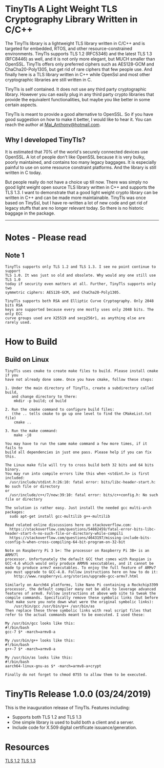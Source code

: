# TinyTls A Light Weight TLS Cryptography Library Written in C/C++

The TinyTls library is a lightweight TLS library written in C/C++ and is targeted
for embedded, RTOS, and other resource-constrained environments.
TinyTls supports TLS 1.2 (RFC5346) and the latest TLS 1.3 (RFC8446) as well, and
it is not only more elegant, but MUCH smaller than OpenSSL. TinyTls offers only
preferred ciphers such as AES128-GCM and ChaCha20-Poly1305, but get rid of rare
ciphers that few people use. And finally here is a TLS library written in C++
while OpenSsl and most other cryptographic libraries are still written in C.

TinyTls is self contained. It does not use any third party cryptographic library.
However you can easily plug in any third party crypto libraries that provide the
equivalent functionalities, but maybe you like better in some certain aspects.

TinyTls is meant to provide a good alternative to OpenSSL. So if you have good
suggestion on how to make it better, I would like to hear it. You can reach
the author at Mai_Anthony@hotmail.com.

## Why I developed TinyTls?
It is estimated that 70% of the world's securely connected devices use OpenSSL.
A lot of people don't like OpenSSL because it is very bulky, poorly maintained,
and contains too many legacy baggages. It is especially painful to use on some
resource constraint platforms. And the library is still written in C today.

But people really do not have a choice up till now. There was simply no good
light weight open source TLS library written in C++ and supports the TLS 1.3.
I want to demonstrate that a good light weight crypto library can be written
in C++ and can be made more maintainable. TinyTls was once based on TinySsl,
but I have re-written a lot of new code and get rid of legacy stuffs that are
no longer relevant today. So there is no historic baggage in the package.

***

# Notes - Please read

## Note 1
```
TinyTls supports only TLS 1.2 and TLS 1.3. I see no point continue to support
TLS 1.0. It was just so old and obsolete. Why would any one still use TLS 1.0
today if security even matters at all. Further, TinyTls supports only two
symmetric ciphers: AES128-GCM, and ChaCha20-Poly1305.

TinyTls supports both RSA and Elliptic Curve Cryptography. Only 2048 bits RSA
keys are supported because every one mostly uses only 2048 bits. The only ECC
curve groups used are X25519 and secp256r1, as anything else are rarely used.
```

# How to Build

## Build on Linux
```
TinyTls uses cmake to create make files to build. Please install cmake if you
have not already done some. Once you have cmake, follow these steps:

1. Under the main directory of TinyTls, create a subdirectory called build,
   and change directory to there:
    mkdir -p build; cd build

2. Run the cmake command to configure build files:
   (the .. tells cmake to go up one level to find the CMakeList.txt file)
    cmake ..

3. Run the make command:
    make -j8

You may have to run the same make command a few more times, if it fails to
build all dependencies in just one pass. Please help if you can fix this.

The Linux make file will try to cross build both 32 bits and 64 bits binary.
You may run into compile errors like this when <stdint.h> is first included:
  /usr/include/stdint.h:26:10: fatal error: bits/libc-header-start.h: No such file or directory
or
  /usr/include/c++/7/new:39:10: fatal error: bits/c++config.h: No such file or directory

The solution is rather easy. Just install the needed gcc multi-arch packages:
  sudo apt-get install gcc-multilib g++-multilib

Read related online discussions here on stackoverflow.com:
  https://stackoverflow.com/questions/54082459/fatal-error-bits-libc-header-start-h-no-such-file-or-directory-while-compili
  https://stackoverflow.com/questions/4643197/missing-include-bits-cconfig-h-when-cross-compiling-64-bit-program-on-32-bit

Note on Raspberry Pi 3 b+: The processor on Raspberry Pi 3B+ is an ARMV7l
processor. Unfortunately the default GCC that comes with Raspian is
GCC-4.6 which would only produce ARMV6 xexcutables, and it cannot be
made tp produce armv7 executables. To enjoy the full feature of ARMv7
you must upgrade to GCC-4.8. Follow instructions here on how to do it:
    http://www.raspberryvi.org/stories/upgrade-gcc-armv7.html

Similarly on Aarch64 platforms, like Nano Pi containing a Rockchip3399
processor, the default compiler many not be able to leverage advanced
features of armv8. Follow instructions at above web site to tweak the
compile commands. Specifically remove these symbolic links (but before
that make sure you note down what were the original symbolic links):
    /usr/bin/gcc /usr/bin/g++ /usr/bin/as
Then replace these three symbolic links with real script files that
refer to the actual commands meant to be executed. I used these:

My /usr/bin/gcc looks like this:
#!/bin/bash
gcc-7 $* -march=armv8-a

My /usr/bin/g++ looks like this:
#!/bin/bash
g++-7 $* -march=armv8-a

My /usr/bin/as looks like this:
#!/bin/bash
aarch64-linux-gnu-as $* -march=armv8-a+crypt

Finally do not forget to chmod 0755 to allow them to be executed.

```

# TinyTls Release 1.0.0 (03/24/2019)

This is the inauguration release of TinyTls. Features including:

* Supports both TLS 1.2 and TLS 1.3
* One simple library is used to build both a client and a server.
* Include code for X.509 digital certificate issuance/generation.

# Resources

[TLS 1.2](https://tools.ietf.org/html/rfc5246)
[TLS 1.3](https://tools.ietf.org/html/rfc8446)
